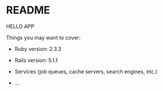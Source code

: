 # README

HELLO APP

Things you may want to cover:

* Ruby version: 2.3.3

* Rails version: 5.1.1

* Services (job queues, cache servers, search engines, etc.)

* ...
